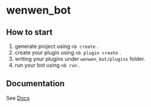 # wenwen_bot

## How to start

1. generate project using `nb create` .
2. create your plugin using `nb plugin create` .
3. writing your plugins under `wenwen_bot/plugins` folder.
4. run your bot using `nb run` .

## Documentation

See [Docs](https://v2.nonebot.dev/)
